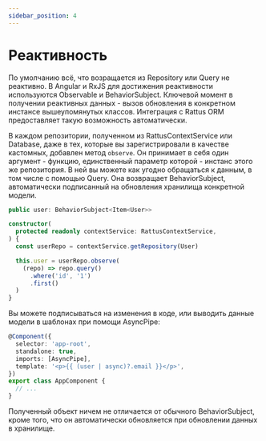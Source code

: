 ```yaml
---
sidebar_position: 4
---
```


# Реактивность

По умолчанию всё, что возращается из Repository или Query не реактивно. 
В Angular и RxJS для достижения реактивности используются Observable и BehaviorSubject. 
Ключевой момент в получении реактивных данных - вызов обновления в конкретном 
инстансе вышеупомянутых классов. Интеграция с Rattus ORM предоставляет такую 
возможность автоматически.

В каждом репозитории, полученном из RattusContextService или Database, даже в 
тех, которые вы зарегистрировали в качестве кастомных, добавлен метод `observe`. 
Он принимает в себя один аргумент - функцию, единственный параметр которой - 
инстанс этого же репозитория. В ней вы можете как угодно обращаться к данным, 
в том числе с помощью Query. Она возвращает BehaviorSubject, автоматически 
подписанный на обновления хранилища конкретной модели.
```typescript
public user: BehaviorSubject<Item<User>>

constructor(
  protected readonly contextService: RattusContextService,
) {
  const userRepo = contextService.getRepository(User)

  this.user = userRepo.observe(
    (repo) => repo.query()
      .where('id', '1')
      .first()
  )
}
```

Вы можете подписываться на изменения в коде, или выводить данные модели в 
шаблонах при помощи AsyncPipe:
```typescript
@Component({
  selector: 'app-root',
  standalone: true,
  imports: [AsyncPipe],
  template: '<p>{{ (user | async)?.email }}</p>',
})
export class AppComponent { 
  // ...
}
```

Полученный объект ничем не отличается от обычного BehaviorSubject, кроме 
того, что он автоматически обновляется при обновлении данных в хранилище.
